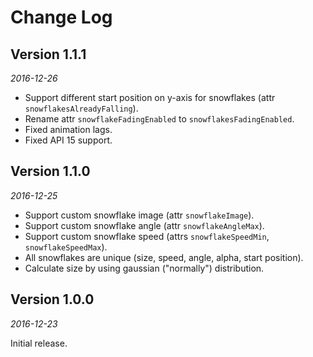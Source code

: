 Change Log
==========

## Version 1.1.1

_2016-12-26_

 * Support different start position on y-axis for snowflakes (attr `snowflakesAlreadyFalling`).
 * Rename attr `snowflakeFadingEnabled` to `snowflakesFadingEnabled`.
 * Fixed animation lags.
 * Fixed API 15 support.


## Version 1.1.0

_2016-12-25_

 * Support custom snowflake image (attr `snowflakeImage`).
 * Support custom snowflake angle (attr `snowflakeAngleMax`).
 * Support custom snowflake speed (attrs `snowflakeSpeedMin`, `snowflakeSpeedMax`).
 * All snowflakes are unique (size, speed, angle, alpha, start position).
 * Calculate size by using gaussian ("normally") distribution.


## Version 1.0.0

_2016-12-23_

Initial release.
